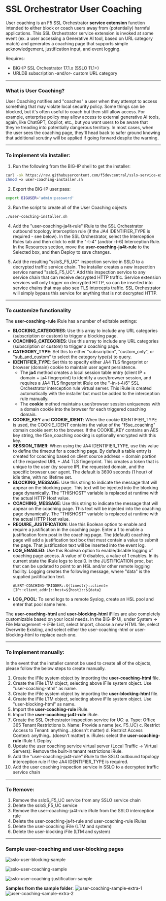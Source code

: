 # SSL Orchestrator User Coaching

User coaching is an F5 SSL Orchestrator **service extension** function intended to either block or coach users away from (potentially) harmful applications. This SSL Orchestrator service extension is invoked at some event (ex. a user accessing a Generative AI tool, based on URL category match) and generates a coaching page that supports simple acknowledgement, justification input, and event logging.

Requires:
* BIG-IP SSL Orchestrator 17.1.x (SSLO 11.1+)
* URLDB subscription -and/or- custom URL category

----

### What is User Coaching?
User Coaching notifies and "coaches" a user when they attempt to access something that may violate local security policy. Some things can be blocked, but it's often useful to coach but then still allow access. For example, enterprise policy may allow access to external generative AI tools, again, like ChatGPT, Copilot, etc., but you want users to be aware that they're treading into potentially dangerous territory. In most cases, when the user sees the coaching page, they'll head back to safer ground knowing that additional scrutiny will be applied if going forward despite the warning.

------

### To implement via installer:
1. Run the following from the BIG-IP shell to get the installer:
  ```bash
  curl -sk https://raw.githubusercontent.com/f5devcentral/sslo-service-extensions/refs/heads/main/user-coaching/user-coaching-installer.sh -o user-coaching-installer.sh
  chmod +x user-coaching-installer.sh
  ```

2. Export the BIG-IP user:pass:
  ```bash
  export BIGUSER='admin:password'
  ```

3. Run the script to create all of the User Coaching objects
  ```bash
  ./user-coaching-installer.sh
  ```

4. Add the "user-coaching-ja4t-rule" iRule to the SSL Orchestrator outbound topology interception rule (if the JA4 IDENTIFIER_TYPE is required - see below). In the SSL Orchestrator, select the Interception Rules tab and then click to edit the "-t-4" (and/or -t-6) Interception Rule. In the Resources section, move the **user-coaching-ja4t-rule** to the Selected box, and then Deploy to save changes.

5. Add the resulting "ssloS_F5_UC" inspection service in SSLO to a decrypted traffic service chain. The installer creates a new inspection service named "ssloS_F5_UC". Add this inspection service to any service chain that can receive decrypted HTTP traffic. Service extension services will only trigger on decrypted HTTP, so can be inserted into service chains that may also see TLS intercepts traffic. SSL Orchestrator will simply bypass this service for anything that is not decrypted HTTP.


------
### To customize functionality
The **user-coaching-rule** iRule has a number of editable settings:

* **BLOCKING_CATEGORIES**: Use this array to include any URL categories (subscription or custom) to trigger a blocking page.
* **COACHING_CATEGORIES**: Use this array to include any URL categories (subscription or custom) to trigger a coaching page.
* **CATEGORY_TYPE**: Set this to either "subscription", "custom_only", or "sub_and_custom" to select the category type(s) to query.
* **IDENTIFIER_TYPE**: Set this to specify either JA4 TLS fingerprint or browser (domain) cookie to maintain user agent persistence.
  * The **ja4** method creates a local session table entry (client IP + domain + ja4 fingerprint) to identify a user/browser session, and requires a JA4
    TLS fingerprint iRule on the "-in-t-4/6" SSL Orchestrator interception rule virtual server. This iRule is created automatically with the installer but
    must be added to the interception rule manually.
  * The **cookie** method maintains user/browser session uniqueness with a domain cookie into the browser for each triggered coaching domain.
* **COOKIE_KEY** and **COOKIE_IDENT**: When the cookie IDENTIFIER_TYPE is used, the COOKIE_IDENT contains the value of the "f5se_coaching" domain cookie sent to the browser. If the COOKIE_KEY contains an AES key string, the f5se_coaching cooking is optionally encrypted with this key.
* **SESSION_TIMER**: When using the JA4 IDENTIFIER_TYPE, use this value to define the timeout for a coaching page. By default a table entry is created for coaching based on client source address + domain portion of the requested URL + JA4 TLS fingerprint. This creates a token that is unique to the user (by source IP), the requested domain, and the specific browser user agent. The default is 3600 seconds (1 hour) of idle time, with no lifetime set.
* **BLOCKING_MESSAGE**: Use this string to indicate the message that will appear on the blocking page. This text will be injected into the blocking page dynamically. The "THISHOST" variable is replaced at runtime with the actual HTTP Host value.
* **COACHING_MESSAGE**: Use this string to indicate the message that will appear on the coaching page. This text will be injected into the coaching page dynamically. The "THISHOST" variable is replaced at runtime with the actual HTTP Host value.
* **REQUIRE_JUSTIFICATION**: Use this Boolean option to enable and require a justification in the coaching page. Enter a 1 to enable a justification form post in the coaching page. The (default) coaching page will add a justification text box that must contain a value to submit the page. That justification text will be inserted into the event log.
* **LOG_ENABLED**: Use this Boolean option to enable/disable logging of coaching page access. A value of 0 disables, a value of 1 enables. In its current state the iRule logs  to local0. in the JUSTIFICATION proc, but that can be updated to point to an HSL and/or other remote logging facility. Logging creates the following message, where "data" is the supplied justification text.
  ```
  ALERT-COACHING-TRIGGER::${timestr}::client=[IP::client_addr]::host=${host}::${data}
  ```
* **LOG_POOL**: To send logs to a remote Syslog, create an HSL pool and enter that pool name here.

The **user-coaching-html** and **user-blocking-html** iFiles are also completely customizable based on your local needs. In the BIG-IP UI, under System -> File Management -> iFile List, select Import, choose a new HTML file, select Overwrite Existing, and select either the user-coaching-html or user-blocking-html to replace each one.

------
### To implement manually:
In the event that the installer cannot be used to create all of the objects, please follow the below steps to create manually.

1. Create the iFile system object by importing the **user-coaching-html** file.
2. Create the iFile LTM object, selecting above iFile system object. Use "user-coaching-html" as name.
3. Create the iFile system object by importing the **user-blocking-html** file.
4. Create the iFile LTM object, selecting above iFile system object. Use "user-blocking-html" as name.
5. Import the **user-coaching-rule** iRule.
6. Import the **user-coaching-ja4t-rule** iRule.
7. Create the SSL Orchestrator inspection service for UC:
   a. Type: Office 365 Tenant Restrictions
   b. Name: Provide a name (ex. F5_UC)
   c. Restrict Access to Tenant: anything...(doesn't matter)
   d. Restrict Access Context: anything...(doesn't matter)
   e. iRules: select the **user-coaching-rule** iRule
   f. Deploy
8. Update the user coaching service virtual server (Local Traffic -> Virtual Servers): Remove the built-in tenant restrictions iRule.
9. Add the "user-coaching-ja4t-rule" iRule to the SSLO outbound topology interception rule if the JA4 IDENTIFIER_TYPE is required.
10. Add the user coaching inspection service in SSLO to a decrypted traffic service chain


------
### To Remove:

1. Remove the ssloS_F5_UC service from any SSLO service chain
2. Delete the ssloS_F5_UC service
3. Remove the user-coaching-ja4t-rule iRule from the SSLO interception rule
4. Delete the user-coaching-ja4t-rule and user-coaching-rule iRules
5. Delete the user-coaching iFile (LTM and system)
6. Delete the user-blocking iFile (LTM and system)

------
### Sample user-coaching and user-blocking pages
![sslo-user-blocking-sample](https://github.com/user-attachments/assets/0a63852e-0c09-453d-b0ea-660d7fe078dd)

![sslo-user-coaching-sample](https://github.com/user-attachments/assets/c3007f38-0fab-4d64-8d04-f4bac1588dc7)

![sslo-user-coaching-justification-sample](https://github.com/user-attachments/assets/7ac81fb9-6faa-418e-a956-a304cf4791ae)

**Samples from the sample folder**:
![user-coaching-sample-extra-1](https://github.com/user-attachments/assets/816712fb-049b-4db6-bb74-fd088d723cac)
![user-coaching-sample-extra-2](https://github.com/user-attachments/assets/419e8ce2-d780-4f16-b3fb-50db569852b7)
